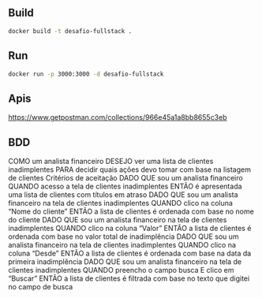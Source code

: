
## Build

```sh
docker build -t desafio-fullstack .  
```

## Run

```sh
docker run -p 3000:3000 -d desafio-fullstack
```


## Apis

https://www.getpostman.com/collections/966e45a1a8bb8655c3eb

## BDD


COMO um analista financeiro
DESEJO ver uma lista de clientes inadimplentes
PARA decidir quais ações devo tomar com base na listagem de clientes
Critérios de aceitação
DADO QUE sou um analista financeiro
QUANDO acesso a tela de clientes inadimplentes
ENTÃO é apresentada uma lista de clientes com títulos em atraso
DADO QUE sou um analista financeiro na tela de clientes inadimplentes
QUANDO clico na coluna “Nome do cliente”
ENTÃO a lista de clientes é ordenada com base no nome do cliente
DADO QUE sou um analista financeiro na tela de clientes inadimplentes
QUANDO clico na coluna “Valor”
ENTÃO a lista de clientes é ordenada com base no valor total de inadimplência
DADO QUE sou um analista financeiro na tela de clientes inadimplentes
QUANDO clico na coluna “Desde”
ENTÃO a lista de clientes é ordenada com base na data da primeira inadimplência
DADO QUE sou um analista financeiro na tela de clientes inadimplentes
QUANDO preencho o campo busca
E clico em “Buscar”
ENTÃO a lista de clientes é filtrada com base no texto que digitei no campo de busca

